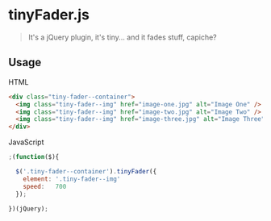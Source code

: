 # tinyFader.js

> It's a jQuery plugin, it's tiny... and it fades stuff, capiche?

## Usage

HTML

```html
<div class="tiny-fader--container">
  <img class="tiny-fader--img" href="image-one.jpg" alt="Image One" />
  <img class="tiny-fader--img" href="image-two.jpg" alt="Image Two" />
  <img class="tiny-fader--img" href="image-three.jpg" alt="Image Three" />
</div>
```

JavaScript

```javascript
;(function($){

  $('.tiny-fader--container').tinyFader({
    element: '.tiny-fader--img'
    speed:   700
  });

})(jQuery);
```